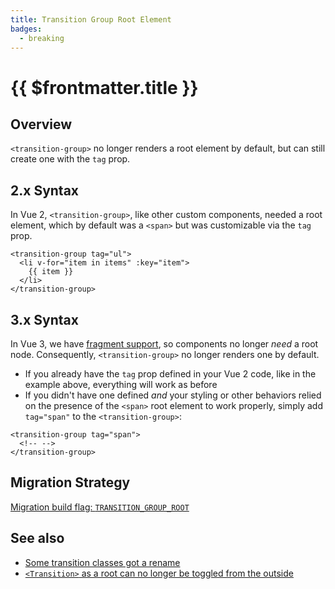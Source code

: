 ```yaml
---
title: Transition Group Root Element
badges:
  - breaking
---
```


# {{ $frontmatter.title }} <MigrationBadges :badges="$frontmatter.badges" />

## Overview

`<transition-group>` no longer renders a root element by default, but can still create one with the `tag` prop.

## 2.x Syntax

In Vue 2, `<transition-group>`, like other custom components, needed a root element, which by default was a `<span>` but was customizable via the `tag` prop.

```vue-html
<transition-group tag="ul">
  <li v-for="item in items" :key="item">
    {{ item }}
  </li>
</transition-group>
```

## 3.x Syntax

In Vue 3, we have [fragment support](/guide/migration/fragments.html), so components no longer _need_ a root node. Consequently, `<transition-group>` no longer renders one by default.

- If you already have the `tag` prop defined in your Vue 2 code, like in the example above, everything will work as before
- If you didn't have one defined _and_ your styling or other behaviors relied on the presence of the `<span>` root element to work properly, simply add `tag="span"` to the `<transition-group>`:

```vue-html
<transition-group tag="span">
  <!-- -->
</transition-group>
```

## Migration Strategy

[Migration build flag: `TRANSITION_GROUP_ROOT`](migration-build.html#compat-configuration)

## See also

- [Some transition classes got a rename](/guide/migration/transition.html)
- [`<Transition>` as a root can no longer be toggled from the outside](/guide/migration/transition-as-root.html)
